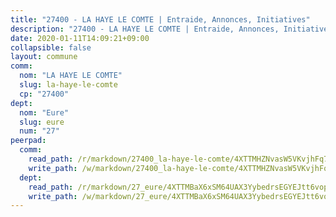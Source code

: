 ```yaml
---
title: "27400 - LA HAYE LE COMTE | Entraide, Annonces, Initiatives"
description: "27400 - LA HAYE LE COMTE | Entraide, Annonces, Initiatives"
date: 2020-01-11T14:09:21+09:00
collapsible: false
layout: commune
comm:
  nom: "LA HAYE LE COMTE"
  slug: la-haye-le-comte
  cp: "27400"
dept:
  nom: "Eure"
  slug: eure
  num: "27"
peerpad:
  comm:
    read_path: /r/markdown/27400_la-haye-le-comte/4XTTMHZNvasW5VKvjhFq7NkfwqDyyiiPT1pwUXygmmHc4ZKdA
    write_path: /w/markdown/27400_la-haye-le-comte/4XTTMHZNvasW5VKvjhFq7NkfwqDyyiiPT1pwUXygmmHc4ZKdA-K3TgTjcymABgt7YQziVsB79qPKke8RpjQqnoFMp2kGgLHtXeTBviKfVvxPtCT4qEi9NH21WE3X5BFSJ6LjvxwY2Y5uAxarCqHT3qfbRsrATF9BgpynU1KUddznVzevXQzDoQ4Nat
  dept:
    read_path: /r/markdown/27_eure/4XTTMBaX6xSM64UAX3YybedrsEGYEJtt6vopdQsPEFtGijgwg
    write_path: /w/markdown/27_eure/4XTTMBaX6xSM64UAX3YybedrsEGYEJtt6vopdQsPEFtGijgwg-K3TgUmjy61Gu7ZFzjoVmiacXP2Rc4pq6sxVCYUX3mFQZWQw9yCKsEoAMagtuW4jJTYhK96DsWW4cPmZLagvQNZ34BscGcu4btrtJibt18c1mpqofaWe6Q3RartDiuMTjY7NrsH4r
---
```


